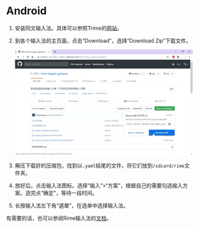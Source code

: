 # Android

1. 安装同文输入法。具体可以参照Trime的[网站](https://github.com/osfans/trime)。

2. 到各个输入法的主页面，点击“Download”，选择“Download Zip”下载文件。

    ![Download_ZIP](Android.assets/Download_ZIP.png)

3. 解压下载好的压缩包，找到以`.yaml`结尾的文件，将它们放到`/sdcard/rime`文件夹。

4. 放好后，点击输入法图标。选择“输入”>“方案”，根据自己的需要勾选输入方案。选完点“确定”，等待一段时间。

5. 长按输入法左下角“選單”，在选单中选择输入法。

有需要的话，也可以参阅Rime输入法的[文档](https://rime.im/docs/)。